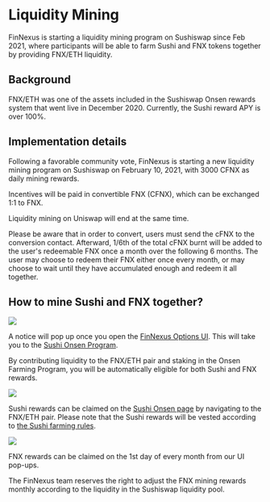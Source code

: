 # Liquidity Mining

FinNexus is starting a liquidity mining program on Sushiswap since Feb 2021, where participants will be able to farm Sushi and FNX tokens together by providing FNX/ETH liquidity.

## Background

FNX/ETH was one of the assets included in the Sushiswap Onsen rewards system that went live in December 2020. Currently, the Sushi reward APY is over 100%.

## Implementation details

Following a favorable community vote, FinNexus is starting a new liquidity mining program on Sushiswap on February 10, 2021, with 3000 CFNX as daily mining rewards.

Incentives will be paid in convertible FNX (CFNX), which can be exchanged 1:1 to FNX.

Liquidity mining on Uniswap will end at the same time.

Please be aware that in order to convert, users must send the cFNX to the conversion contact. Afterward, 1/6th of the total cFNX burnt will be added to the user's redeemable FNX once a month over the following 6 months. The user may choose to redeem their FNX either once every month, or may choose to wait until they have accumulated enough and redeem it all together.

## How to mine Sushi and FNX together?

![](https://i.imgur.com/Sn3bmco.png)

A notice will pop up once you open the [FinNexus Options UI](options.finnexus.io). This will take you to the [Sushi Onsen Program](https://www.sushiswap.fi/pair/0xaa500101c73065f755ba9b902d643705ef2523e3).

By contributing liquidity to the FNX/ETH pair and staking in the Onsen Farming Program, you will be automatically eligible for both Sushi and FNX rewards.

![](https://i.imgur.com/zDQf4mH.png)

Sushi rewards can be claimed on the [Sushi Onsen page](https://www.sushiswap.fi/farms/special) by navigating to the FNX/ETH pair. Please note that the Sushi rewards will be vested according to [the Sushi farming rules](https://docs.sushiswap.fi/products/yield-farming/the-sushi-menu).

![](https://i.imgur.com/TEwOp8B.png)

FNX rewards can be claimed on the 1st day of every month from our UI pop-ups.

The FinNexus team reserves the right to adjust the FNX mining rewards monthly according to the liquidity in the Sushiswap liquidity pool.


